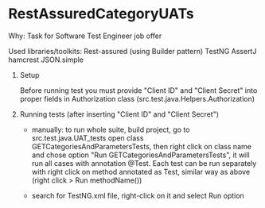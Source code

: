 # RestAssuredCategoryUATs
Why: Task for Software Test Engineer job offer

Used libraries/toolkits:
Rest-assured (using Builder pattern)
TestNG
AssertJ
hamcrest
JSON.simple


1) Setup

    Before running test you must provide "Client ID" and "Client Secret" into proper fields in Authorization class (src.test.java.Helpers.Authorization)
   
2) Running tests (after inserting "Client ID" and "Client Secret")
   
      - manually: to run whole suite, build project, go to src.test.java.UAT_tests open class GETCategoriesAndParametersTests, 
      then right click on class name and chose option "Run GETCategoriesAndParametersTests", it will run all cases with annotation @Test.
      Each test can be run separately with right click on method annotated as Test, similar way as above (right click > Run methodName())
      
      - search for TestNG.xml file, right-click on it and select Run option